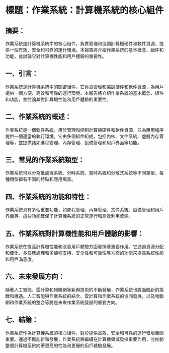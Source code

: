 標題：作業系統：計算機系統的核心組件
===
## 摘要：
作業系統是計算機系統中的核心組件，負責管理和協調計算機硬件和軟件資源，提供一個有效、安全和可靠的運行環境。本報告將介紹作業系統的基本概念、組件和功能，並討論它對計算機性能和用戶體驗的重要性。

## 一、引言：
作業系統是計算機系統中的關鍵組件，它負責管理和協調硬件和軟件資源，為用戶提供一個方便、高效和可靠的運行環境。本報告將介紹作業系統的基本概念、組件和功能，並討論其對計算機性能和用戶體驗的重要性。

## 二、作業系統的概述：
作業系統是一個軟件系統，用於管理和控制計算機硬件和軟件資源，並為應用程序提供一個適當的執行環境。它由多個組件組成，包括內核、文件系統、虛擬內存管理等，並提供諸如進程管理、內存管理、設備管理和用戶界面等功能。


## 三、常見的作業系統類型：
作業系統可以分為批處理系統、分時系統、實時系統和分散式系統等不同類型，每種類型都有不同的特點和應用場景。

## 四、作業系統的功能和特性：
作業系統具有多個重要功能，如進程管理、內存管理、文件系統、設備管理和用戶界面等。這些功能確保了計算機系統的正常運行和高效利用資源。

## 五、作業系統對計算機性能和用戶體驗的影響：
作業系統在提高計算機性能和改善用戶體驗方面發揮著重要作用。它通過資源分配和優化、多任務處理和多線程支持、安全性和可靠性等方面的功能來提高系統性能和用戶滿意度。

## 六、未來發展方向：
隨著人工智能、雲計算和物聯網等新興技術的不斷發展，作業系統也將面臨新的挑戰和機遇。人工智能與作業系統的結合、雲計算和作業系統的協同發展，以及物聯網和作業系統的整合等將是未來作業系統發展的重要方向。
## 七、結論：
作業系統作為計算機系統的核心組件，對於提供高效、安全和可靠的運行環境至關重要。通過不斷創新和發展，作業系統將繼續在計算機領域發揮重要作用，並推動整個計算機系統向著更高的性能和更優的用戶體驗發展。

